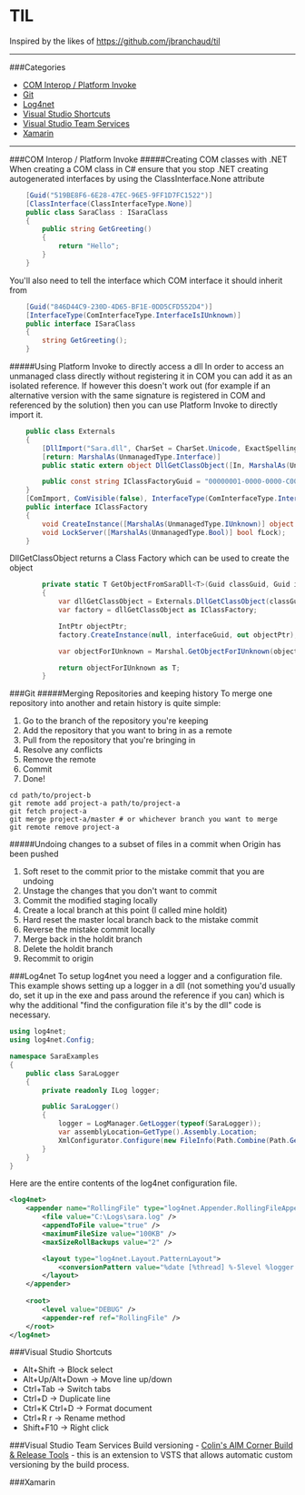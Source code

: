 # TIL

Inspired by the likes of https://github.com/jbranchaud/til

---

###Categories
* [COM Interop / Platform Invoke](#com-interop--platform-invoke)
* [Git](#git)
* [Log4net](#log4net)
* [Visual Studio Shortcuts](#visual-studio-shortcuts)
* [Visual Studio Team Services](#visual-studio-team-services)
* [Xamarin](#xamarin)
 
---

###COM Interop / Platform Invoke
#####Creating COM classes with .NET
When creating a COM class in C# ensure that you stop .NET creating autogenerated interfaces by using the ClassInterface.None attribute
```C#
    [Guid("519BE8F6-6E28-47EC-96E5-9FF1D7FC1522")]
    [ClassInterface(ClassInterfaceType.None)]
    public class SaraClass : ISaraClass
    {
        public string GetGreeting()
        {
            return "Hello";
        }
    }
```

You'll also need to tell the interface which COM interface it should inherit from
```C#
    [Guid("846D44C9-230D-4D65-BF1E-0DD5CFD552D4")]
    [InterfaceType(ComInterfaceType.InterfaceIsIUnknown)]
    public interface ISaraClass
    {
        string GetGreeting();
    }
```

#####Using Platform Invoke to directly access a dll
In order to access an unmanaged class directly without registering it in COM you can add it as an isolated reference. If however this doesn't work out (for example if an alternative version with the same signature is registered in COM and referenced by the solution) then you can use Platform Invoke to directly import it.

```C#
    public class Externals
    {
        [DllImport("Sara.dll", CharSet = CharSet.Unicode, ExactSpelling = true, PreserveSig = false)]
        [return: MarshalAs(UnmanagedType.Interface)]
        public static extern object DllGetClassObject([In, MarshalAs(UnmanagedType.LPStruct)]Guid rclsid, [In, MarshalAs(UnmanagedType.LPStruct)]Guid riid);

        public const string IClassFactoryGuid = "00000001-0000-0000-C000-000000000046";
    }
    [ComImport, ComVisible(false), InterfaceType(ComInterfaceType.InterfaceIsIUnknown), Guid(Externals.IClassFactoryGuid)]
    public interface IClassFactory
    {
        void CreateInstance([MarshalAs(UnmanagedType.IUnknown)] object pUnkOuter, [MarshalAs(UnmanagedType.LPStruct)] Guid riid, out IntPtr ppvObject);
        void LockServer([MarshalAs(UnmanagedType.Bool)] bool fLock);
    }
```

DllGetClassObject returns a Class Factory which can be used to create the object
```C#
        private static T GetObjectFromSaraDll<T>(Guid classGuid, Guid interfaceGuid) where T : class
        {
            var dllGetClassObject = Externals.DllGetClassObject(classGuid, new Guid(Externals.IClassFactoryGuid));
            var factory = dllGetClassObject as IClassFactory;

            IntPtr objectPtr;
            factory.CreateInstance(null, interfaceGuid, out objectPtr);

            var objectForIUnknown = Marshal.GetObjectForIUnknown(objectPtr);

            return objectForIUnknown as T;
        }
```

###Git
#####Merging Repositories and keeping history
To merge one repository into another and retain history is quite simple:
 1. Go to the branch of the repository you're keeping
 2. Add the repository that you want to bring in as a remote
 3. Pull from the repository that you're bringing in
 4. Resolve any conflicts
 5. Remove the remote
 6. Commit
 7. Done!

```Shell
cd path/to/project-b
git remote add project-a path/to/project-a
git fetch project-a
git merge project-a/master # or whichever branch you want to merge
git remote remove project-a
```

#####Undoing changes to a subset of files in a commit when Origin has been pushed
 1. Soft reset to the commit prior to the mistake commit that you are undoing
 2. Unstage the changes that you don't want to commit
 3. Commit the modified staging locally
 4. Create a local branch at this point (I called mine holdit)
 5. Hard reset the master local branch back to the mistake commit
 6. Reverse the mistake commit locally
 7. Merge back in the holdit branch 
 8. Delete the holdit branch
 9. Recommit to origin


###Log4net
To setup log4net you need a logger and a configuration file. This example shows setting up a logger in a dll (not something you'd usually do, set it up in the exe and pass around the reference if you can) which is why the additional "find the configuration file it's by the dll" code is necessary.
```C#
using log4net;
using log4net.Config;

namespace SaraExamples
{
    public class SaraLogger
    {
        private readonly ILog logger;

        public SaraLogger()
        {
            logger = LogManager.GetLogger(typeof(SaraLogger));
            var assemblyLocation=GetType().Assembly.Location;
            XmlConfigurator.Configure(new FileInfo(Path.Combine(Path.GetDirectoryName(assemblyLocation),"loggingConfig.xml")));
        }
    }
}
```
Here are the entire contents of the log4net configuration file.
```XML
<log4net>
    <appender name="RollingFile" type="log4net.Appender.RollingFileAppender">
        <file value="C:\Logs\sara.log" />
        <appendToFile value="true" />
        <maximumFileSize value="100KB" />
        <maxSizeRollBackups value="2" />

        <layout type="log4net.Layout.PatternLayout">
            <conversionPattern value="%date [%thread] %-5level %logger - %message%newline" />
        </layout>
    </appender>
    
    <root>
        <level value="DEBUG" />
        <appender-ref ref="RollingFile" />
    </root>
</log4net>
```

###Visual Studio Shortcuts
- Alt+Shift -> Block select
- Alt+Up/Alt+Down -> Move line up/down
- Ctrl+Tab -> Switch tabs
- Ctrl+D -> Duplicate line
- Ctrl+K Ctrl+D -> Format document
- Ctrl+R r -> Rename method
- Shift+F10 -> Right click

###Visual Studio Team Services
Build versioning - [Colin's AlM Corner Build & Release Tools](https://marketplace.visualstudio.com/items?itemName=colinsalmcorner.colinsalmcorner-buildtasks) - this is an extension to VSTS that allows automatic custom versioning by the build process.

###Xamarin
